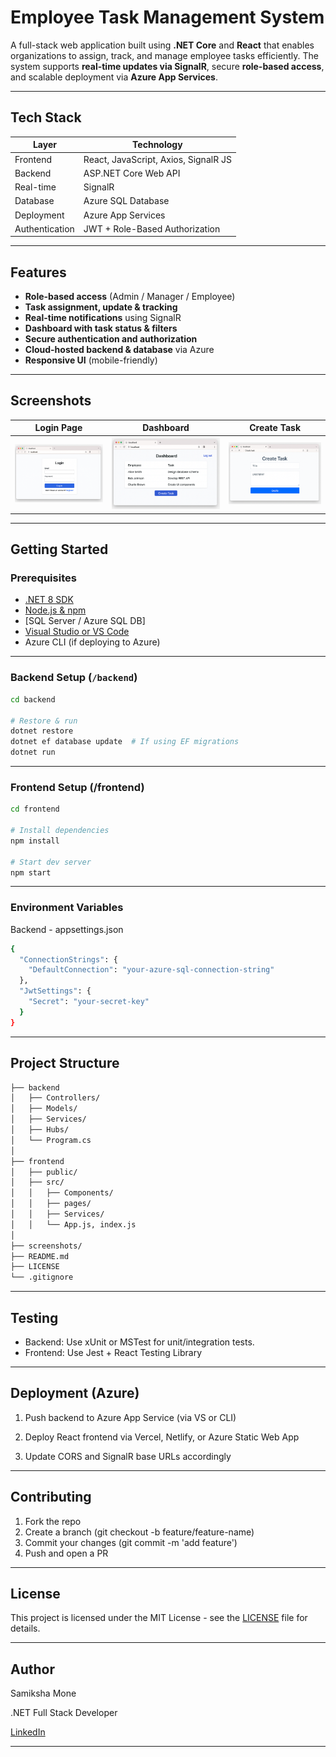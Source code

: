# Employee Task Management System

A full-stack web application built using **.NET Core** and **React** that enables organizations to assign, track, and manage employee tasks efficiently. The system supports **real-time updates via SignalR**, secure **role-based access**, and scalable deployment via **Azure App Services**.

---

## Tech Stack

| Layer       | Technology                              |
|-------------|------------------------------------------|
| Frontend    | React, JavaScript, Axios, SignalR JS     |
| Backend     | ASP.NET Core Web API                     |
| Real-time   | SignalR                                  |
| Database    | Azure SQL Database                       |
| Deployment  | Azure App Services                       |
| Authentication | JWT + Role-Based Authorization       |

---

## Features

- **Role-based access** (Admin / Manager / Employee)
- **Task assignment, update & tracking**
- **Real-time notifications** using SignalR
- **Dashboard with task status & filters**
- **Secure authentication and authorization**
- **Cloud-hosted backend & database** via Azure
- **Responsive UI** (mobile-friendly)

---

## Screenshots

| Login Page | Dashboard | Create Task |
|------------|-----------|-------------|
| ![Login](screenshots/login.png) | ![Dashboard](screenshots/dashboard.png) | ![Task](screenshots/create-task.png) |


---

## Getting Started

### Prerequisites

- [.NET 8 SDK](https://dotnet.microsoft.com/)
- [Node.js & npm](https://nodejs.org/)
- [SQL Server / Azure SQL DB]
- [Visual Studio or VS Code](https://code.visualstudio.com/)
- Azure CLI (if deploying to Azure)

---

### Backend Setup (`/backend`)

```bash
cd backend

# Restore & run
dotnet restore
dotnet ef database update  # If using EF migrations
dotnet run
```
---

### Frontend Setup (/frontend)

```bash
cd frontend

# Install dependencies
npm install

# Start dev server
npm start
```
---

### Environment Variables
Backend - appsettings.json

```bash
{
  "ConnectionStrings": {
    "DefaultConnection": "your-azure-sql-connection-string"
  },
  "JwtSettings": {
    "Secret": "your-secret-key"
  }
}

```
---

## Project Structure

```bash
├── backend
│   ├── Controllers/
│   ├── Models/
│   ├── Services/
│   ├── Hubs/
│   └── Program.cs
│
├── frontend
│   ├── public/
│   ├── src/
│   │   ├── Components/
│   │   ├── pages/
│   │   ├── Services/
│   │   └── App.js, index.js
│
├── screenshots/
├── README.md
├── LICENSE
└── .gitignore

```
---

## Testing

- Backend: Use xUnit or MSTest for unit/integration tests.
- Frontend: Use Jest + React Testing Library

---

## Deployment (Azure)

1. Push backend to Azure App Service (via VS or CLI)

2. Deploy React frontend via Vercel, Netlify, or Azure Static Web App

3. Update CORS and SignalR base URLs accordingly

---

## Contributing

1. Fork the repo
2. Create a branch (git checkout -b feature/feature-name)
3. Commit your changes (git commit -m 'add feature')
4. Push and open a PR

---

## License

This project is licensed under the MIT License - see the [LICENSE]() file for details.

---

## Author

Samiksha Mone

.NET Full Stack Developer

[LinkedIn](www.linkedin.com/in/samiksha-mone-8a23b7182)

---
